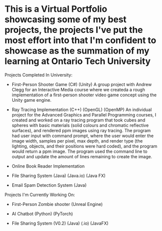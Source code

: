 # This is a Virtual Portfolio showcasing some of my best projects, the projects I've put the most effort into that I'm confident to showcase as the summation of my learning at Ontario Tech University 

Projects Completed In University:
- First-Person Shooter Game (C#) (Unity)
  A group project with Andrew Clegg for an Interactive Media course where we createda a rough implementation of a first-person shooter video game concept using the Unity game engine.
  
- Ray Tracing Implementation (C++) (OpenGL) (OpenMP)
  An individual project for the Advanced Graphics and Parallel Programming courses, I created and worked on a ray tracing program that took cubes and spheres with basic materials (solid colours and chromatic reflective surfaces), and rendered ppm images using ray tracing. The program had user input with command prompt, where the user would enter the image width, samples per pixel, max depth, and render type (the lighting, objects, and their positions were hard coded), and the program would return a ppm image. The program used the command line to output and update the amount of lines remaining to create the image.

- Online Book Reader Implementation

- File Sharing System (Java) (Java.io) (Java FX)

- Email Spam Detection System (Java)

Projects I'm Currently Working On:
- First-Person Zombie shooter (Unreal Engine)

- AI Chatbot (Python) (PyTorch)

- File Sharing System (V0.2) (Java) (.io) (JavaFX)
